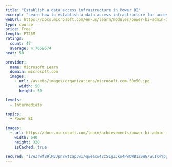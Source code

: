 ```yaml
---
title: "Establish a data access infrastructure in Power BI"
excerpt: "Learn how to establish a data access infrastructure for accessing all your data within Power BI."
webUrl: https://docs.microsoft.com/en-us/learn/modules/power-bi-admin-infrastructure/
type: course
price: Free
length: PT25M
ratings:
  count: 47
  average: 4.7659574
heat: 50

provider:
  name: Microsoft Learn
  domain: microsoft.com
  images:
    - url: /assets/images/organizations/microsoft.com-50x50.jpg
      width: 50
      height: 50

levels:
  - Intermediate

topics:
  - Power BI

images:
  - url: https://docs.microsoft.com/learn/achievements/power-bi-admin-infrastructure-social.png
    width: 640
    height: 320
    isCached: true

secured: "i7eZrwf89lMvJpn2wtzap3w1/qweacw42zSIgZJko4PwDWB1ZSWG/SuIKvYpgZcskoJApHfaQchj3oJ2aD78Dy8Tzna6x3x8D7INtHcwchNkojWs6Km+9NnJ6ztplDy5DGcNl5QeE/yHTqgc41yq/Nozv/72dzfEMa02p3nGukDHzFxHyVlY+PttZ9B5DHfb+y4gZLMDCU2y2my/VEOBqIebYr1cFv5FcSS2docqIsir3OoJPn9o8Xp0JWWx35jQmNUHJZziI6qOJUNyzCP9xfk+Xwz7O1brbrsw9PDWomGdM3vdJXr1Kjrmy+L9q8phQvVXJwdrvNQ+fuujo0BTOOhrqcq/lVY2enSWIj6ZM4+bBbzGG0dSNSbC/SFcUyrOxTt0i4lAxyprPvT7myjSb0nEIqnIkLxah2Fm34S6Js0=;NEN+WeoUXFgt6ucldlLRng=="
---
```


